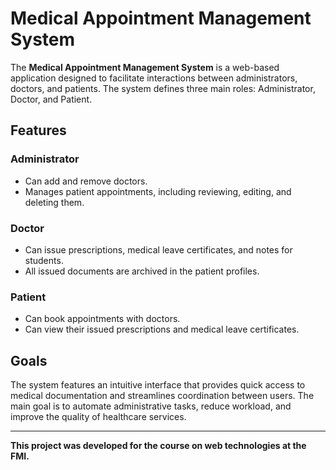 # Medical Appointment Management System  

The **Medical Appointment Management System** is a web-based application designed to facilitate interactions between administrators, doctors, and patients. The system defines three main roles: Administrator, Doctor, and Patient.  

## Features  

### Administrator  
- Can add and remove doctors.  
- Manages patient appointments, including reviewing, editing, and deleting them.  

### Doctor  
- Can issue prescriptions, medical leave certificates, and notes for students.  
- All issued documents are archived in the patient profiles.  

### Patient  
- Can book appointments with doctors.  
- Can view their issued prescriptions and medical leave certificates.  

## Goals  
The system features an intuitive interface that provides quick access to medical documentation and streamlines coordination between users. The main goal is to automate administrative tasks, reduce workload, and improve the quality of healthcare services.  

---

**This project was developed for the course on web technologies at the FMI.**
